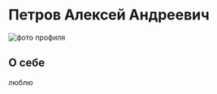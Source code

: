 # Петров Алексей Андреевич
![фото профиля](https://doka.guide/tools/markdown/demos/img/images/dog.svg)
## О себе
люблю